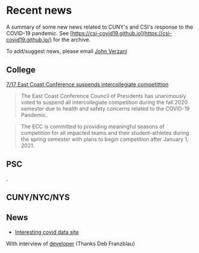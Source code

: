 
# Recent news

A summary of some new news related to CUNY's and CSI's response to the COVID-19 pandemic. See [https://csi-covid19.github.io](https://csi-covid19.github.io/) for the archive.

To add/suggest news, please email [John Verzani](mailto:jverzani@gmail.com)

## College

[7/17 East Coast Conference suspends intercollegiate competittion](https://www.eccsports.org/information/general-news/2020-21/071720_fall2020)

> The East Coast Conference Council of Presidents has unanimously voted to suspend all intercollegiate competition during the fall 2020 semester due to health and safety concerns related to the COVID-19 Pandemic. 

> The ECC is committed to providing meaningful seasons of competition for all impacted teams and their student-athletes during the spring semester with plans to begin competition after January 1, 2021. 

## PSC

.

## CUNY/NYC/NYS


## News

* [Interesting covid data site](https://covidamp.org/policymaps)

With interview of [developer](https://alum.mit.edu/slice/how-reopen-tools-visualizing-covid-19-data-provide-concrete-guidance) (Thanks Deb Franzblau)


